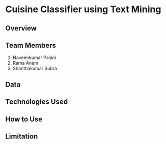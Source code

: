 # Cuisine Classifier using Text Mining

## Overview


## Team Members
1.  Naveenkumar Palani
2.  Rama Anem
3.  Shanthakumar Subra


## Data


## Technologies Used


## How to Use


## Limitation


